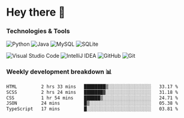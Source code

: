 # Hey there 👋

### Technologies & Tools

![Python](https://img.shields.io/badge/python-3670A0?style=for-the-badge&logo=python&logoColor=ffdd54)
![Java](https://img.shields.io/badge/java-%23ED8B00.svg?style=for-the-badge&logo=openjdk&logoColor=white)
![MySQL](https://img.shields.io/badge/mysql-4479A1.svg?style=for-the-badge&logo=mysql&logoColor=white)
![SQLite](https://img.shields.io/badge/sqlite-%2307405e.svg?style=for-the-badge&logo=sqlite&logoColor=white)

![Visual Studio Code](https://img.shields.io/badge/Visual%20Studio%20Code-0078d7.svg?style=for-the-badge&logo=visual-studio-code&logoColor=white)
![IntelliJ IDEA](https://img.shields.io/badge/IntelliJIDEA-000000.svg?style=for-the-badge&logo=intellij-idea&logoColor=white)
![GitHub](https://img.shields.io/badge/github-%23121011.svg?style=for-the-badge&logo=github&logoColor=white)
![Git](https://img.shields.io/badge/git-%23F05033.svg?style=for-the-badge&logo=git&logoColor=white)

### Weekly development breakdown 📊
<!--START_SECTION:waka-->

```txt
HTML         2 hrs 33 mins   ████████▒░░░░░░░░░░░░░░░░   33.17 %
SCSS         2 hrs 24 mins   ███████▓░░░░░░░░░░░░░░░░░   31.18 %
CSS          1 hr 54 mins    ██████▒░░░░░░░░░░░░░░░░░░   24.71 %
JSON         24 mins         █▒░░░░░░░░░░░░░░░░░░░░░░░   05.38 %
TypeScript   17 mins         █░░░░░░░░░░░░░░░░░░░░░░░░   03.81 %
```

<!--END_SECTION:waka-->

